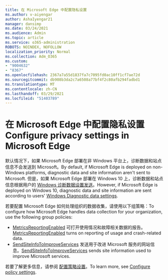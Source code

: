 ```yaml
---
title: 在 Microsoft Edge 中配置隐私设置
ms.author: v-aiyengar
author: AshaIyengar21
manager: dansimp
ms.date: 03/24/2021
ms.audience: Admin
ms.topic: article
ms.service: o365-administration
ROBOTS: NOINDEX, NOFOLLOW
localization_priority: Normal
ms.collection: Adm_O365
ms.custom:
- "9004632"
- "8367"
ms.openlocfilehash: 2367a7a55d1837fa7c7095fd0ac10ff1cf7ae72d
ms.sourcegitcommit: db908b3da2c7a6508a77bf4f2c80afb294fadbd1
ms.translationtype: MT
ms.contentlocale: zh-CN
ms.lasthandoff: 03/29/2021
ms.locfileid: "51403789"
---
```

# <a name="configure-privacy-settings-in-microsoft-edge"></a><span data-ttu-id="ee3f3-102">在 Microsoft Edge 中配置隐私设置</span><span class="sxs-lookup"><span data-stu-id="ee3f3-102">Configure privacy settings in Microsoft Edge</span></span>

<span data-ttu-id="ee3f3-103">默认情况下，如果 Microsoft Edge 部署在非 Windows 平台上，诊断数据和站点信息不会发送到 Microsoft。</span><span class="sxs-lookup"><span data-stu-id="ee3f3-103">By default, if Microsoft Edge is deployed on non-Windows platforms, diagnostic data and site information aren't sent to Microsoft.</span></span> <span data-ttu-id="ee3f3-104">但是，如果 Microsoft Edge 部署在 Windows 10 上，诊断数据和站点信息根据用户的 [Windows 诊断数据设置发送](https://go.microsoft.com/fwlink/?linkid=2132472)。</span><span class="sxs-lookup"><span data-stu-id="ee3f3-104">However, if Microsoft Edge is deployed on Windows 10, diagnostic data and site information are sent according to users' [Windows Diagnostic data settings](https://go.microsoft.com/fwlink/?linkid=2132472).</span></span>

<span data-ttu-id="ee3f3-105">若要配置 Microsoft Edge 如何处理组织的数据收集，请使用以下组策略：</span><span class="sxs-lookup"><span data-stu-id="ee3f3-105">To configure how Microsoft Edge handles data collection for your organization, use the following group policies:</span></span>
- <span data-ttu-id="ee3f3-106">[MetricsReportingEnabled](https://go.microsoft.com/fwlink/?linkid=2132470) 可打开使用情况和故障相关数据的报告。</span><span class="sxs-lookup"><span data-stu-id="ee3f3-106">[MetricsReportingEnabled](https://go.microsoft.com/fwlink/?linkid=2132470) turns on reporting of usage and crash-related data.</span></span>
- <span data-ttu-id="ee3f3-107">[SendSiteInfoToImproveServices](https://go.microsoft.com/fwlink/?linkid=2132470) 发送用于改进 Microsoft 服务的网站信息。</span><span class="sxs-lookup"><span data-stu-id="ee3f3-107">[SendSiteInfoToImproveServices](https://go.microsoft.com/fwlink/?linkid=2132470) sends site information used to improve Microsoft services.</span></span>

<span data-ttu-id="ee3f3-108">若要了解更多信息，请参阅 [配置策略设置](https://go.microsoft.com/fwlink/?linkid=2132577)。</span><span class="sxs-lookup"><span data-stu-id="ee3f3-108">To learn more, see [Configure policy settings](https://go.microsoft.com/fwlink/?linkid=2132577).</span></span>
